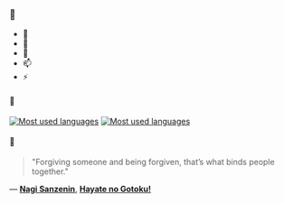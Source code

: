 ### 👋

- 🔭
- 🌱
- 💬
- 📫
- ⚡

#### 🧏

[![Most used languages](https://github-readme-stats-aynah.vercel.app/api/top-langs/?username=aynh&theme=solarized-dark&langs_count=6&layout=compact&hide_title=true)](https://github.com/anuraghazra/github-readme-stats#gh-dark-mode-only)
[![Most used languages](https://github-readme-stats-aynah.vercel.app/api/top-langs/?username=aynh&theme=solarized-light&langs_count=6&layout=compact&hide_title=true)](https://github.com/anuraghazra/github-readme-stats#gh-light-mode-only)

#### 💬

> "Forgiving someone and being forgiven, that’s what binds people together."

&mdash; [**Nagi Sanzenin**](https://myanimelist.net/character.php?q=Nagi%20Sanzenin&cat=character), [**Hayate no Gotoku!**](https://myanimelist.net/search/all?q=Hayate%20no%20Gotoku!&cat=all)
